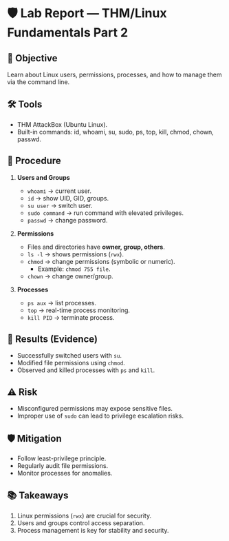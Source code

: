 # 🛡️ Lab Report — THM/Linux Fundamentals Part 2

## 🎯 Objective
Learn about Linux users, permissions, processes, and how to manage them via the command line.

## 🛠️ Tools
- THM AttackBox (Ubuntu Linux).
- Built-in commands: id, whoami, su, sudo, ps, top, kill, chmod, chown, passwd.

## 🚀 Procedure
1. **Users and Groups**
   - `whoami` → current user.
   - `id` → show UID, GID, groups.
   - `su user` → switch user.
   - `sudo command` → run command with elevated privileges.
   - `passwd` → change password.

2. **Permissions**
   - Files and directories have **owner, group, others**.
   - `ls -l` → shows permissions (`rwx`).
   - `chmod` → change permissions (symbolic or numeric).
     - Example: `chmod 755 file`.
   - `chown` → change owner/group.

3. **Processes**
   - `ps aux` → list processes.
   - `top` → real-time process monitoring.
   - `kill PID` → terminate process.

## 📂 Results (Evidence)
- Successfully switched users with `su`.
- Modified file permissions using `chmod`.
- Observed and killed processes with `ps` and `kill`.

## ⚠️ Risk
- Misconfigured permissions may expose sensitive files.
- Improper use of `sudo` can lead to privilege escalation risks.

## 🛡️ Mitigation
- Follow least-privilege principle.
- Regularly audit file permissions.
- Monitor processes for anomalies.

## 📚 Takeaways
1. Linux permissions (`rwx`) are crucial for security.  
2. Users and groups control access separation.  
3. Process management is key for stability and security.  
